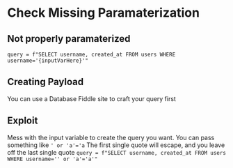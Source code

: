 
# Check Missing Paramaterization

## Not properly paramaterized
`query = f"SELECT username, created_at FROM users WHERE username='{inputVarHere}'"`

## Creating Payload
You can use a Database Fiddle site to craft your query first

## Exploit
Mess with the input variable to create the query you want.
You can pass something like `' or 'a'='a`
The first single quote will escape, and you leave off the last single quote
`query = f"SELECT username, created_at FROM users WHERE username='' or 'a'='a'"`
